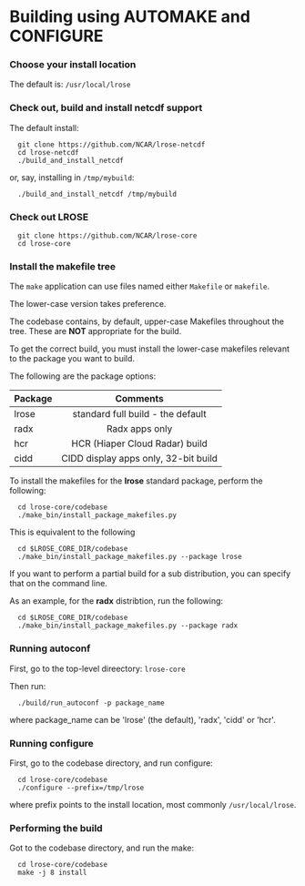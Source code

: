 # Building using AUTOMAKE and CONFIGURE

### Choose your install location

The default is: `/usr/local/lrose`

### Check out, build and install netcdf support

The default install:

```
  git clone https://github.com/NCAR/lrose-netcdf
  cd lrose-netcdf
  ./build_and_install_netcdf
```

or, say, installing in `/tmp/mybuild`:

```
  ./build_and_install_netcdf /tmp/mybuild
```
### Check out LROSE

```
  git clone https://github.com/NCAR/lrose-core
  cd lrose-core
```

### Install the makefile tree

The `make` application can use files named either `Makefile` or `makefile`.

The lower-case version takes preference.

The codebase contains, by default, upper-case Makefiles throughout the tree. These are **NOT** appropriate for the build.

To get the correct build, you must install the lower-case makefiles relevant to the package you want to build.

The following are the package options:

| Package       | Comments      |
| ------------- |:-------------:|
| lrose         | standard full build - the default |
| radx          | Radx apps only |
| hcr           | HCR (Hiaper Cloud Radar) build |
| cidd          | CIDD display apps only, 32-bit build |

To install the makefiles for the **lrose** standard package, perform the following:

```
  cd lrose-core/codebase
  ./make_bin/install_package_makefiles.py
```
This is equivalent to the following

```
  cd $LROSE_CORE_DIR/codebase
  ./make_bin/install_package_makefiles.py --package lrose
```

If you want to perform a partial build for a sub distribution, you can specify that on the command line.

As an example, for the **radx** distribtion, run the following:

```
  cd $LROSE_CORE_DIR/codebase
  ./make_bin/install_package_makefiles.py --package radx
```

### Running autoconf

First, go to the top-level direectory: `lrose-core`

Then run:

```
  ./build/run_autoconf -p package_name
```

where package_name can be 'lrose' (the default), 'radx', 'cidd' or 'hcr'.

### Running configure

First, go to the codebase directory, and run configure:

```
  cd lrose-core/codebase
  ./configure --prefix=/tmp/lrose
```

where prefix points to the install location, most commonly `/usr/local/lrose`.

### Performing the build

Got to the codebase directory, and run the make:

```
  cd lrose-core/codebase
  make -j 8 install
```
